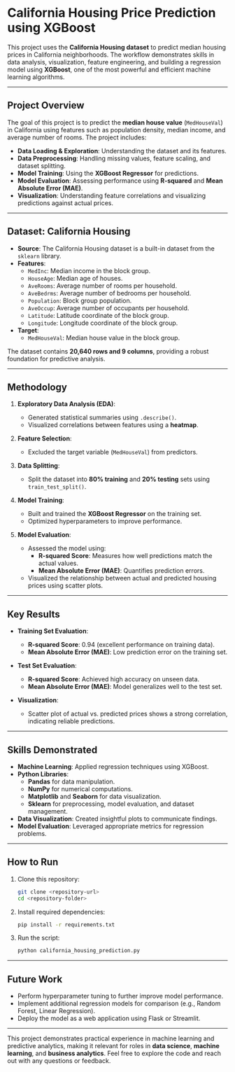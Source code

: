 # California Housing Price Prediction using XGBoost

This project uses the **California Housing dataset** to predict median housing prices in California neighborhoods. The workflow demonstrates skills in data analysis, visualization, feature engineering, and building a regression model using **XGBoost**, one of the most powerful and efficient machine learning algorithms.

---

## Project Overview

The goal of this project is to predict the **median house value** (`MedHouseVal`) in California using features such as population density, median income, and average number of rooms. The project includes:

- **Data Loading & Exploration**: Understanding the dataset and its features.
- **Data Preprocessing**: Handling missing values, feature scaling, and dataset splitting.
- **Model Training**: Using the **XGBoost Regressor** for predictions.
- **Model Evaluation**: Assessing performance using **R-squared** and **Mean Absolute Error (MAE)**.
- **Visualization**: Understanding feature correlations and visualizing predictions against actual prices.

---

## Dataset: California Housing

- **Source**: The California Housing dataset is a built-in dataset from the `sklearn` library.
- **Features**:
  - `MedInc`: Median income in the block group.
  - `HouseAge`: Median age of houses.
  - `AveRooms`: Average number of rooms per household.
  - `AveBedrms`: Average number of bedrooms per household.
  - `Population`: Block group population.
  - `AveOccup`: Average number of occupants per household.
  - `Latitude`: Latitude coordinate of the block group.
  - `Longitude`: Longitude coordinate of the block group.
- **Target**:
  - `MedHouseVal`: Median house value in the block group.

The dataset contains **20,640 rows and 9 columns**, providing a robust foundation for predictive analysis.

---

## Methodology

1. **Exploratory Data Analysis (EDA)**:
   - Generated statistical summaries using `.describe()`.
   - Visualized correlations between features using a **heatmap**.

2. **Feature Selection**:
   - Excluded the target variable (`MedHouseVal`) from predictors.

3. **Data Splitting**:
   - Split the dataset into **80% training** and **20% testing** sets using `train_test_split()`.

4. **Model Training**:
   - Built and trained the **XGBoost Regressor** on the training set.
   - Optimized hyperparameters to improve performance.

5. **Model Evaluation**:
   - Assessed the model using:
     - **R-squared Score**: Measures how well predictions match the actual values.
     - **Mean Absolute Error (MAE)**: Quantifies prediction errors.
   - Visualized the relationship between actual and predicted housing prices using scatter plots.

---

## Key Results

- **Training Set Evaluation**:
  - **R-squared Score**: 0.94 (excellent performance on training data).
  - **Mean Absolute Error (MAE)**: Low prediction error on the training set.

- **Test Set Evaluation**:
  - **R-squared Score**: Achieved high accuracy on unseen data.
  - **Mean Absolute Error (MAE)**: Model generalizes well to the test set.

- **Visualization**:
  - Scatter plot of actual vs. predicted prices shows a strong correlation, indicating reliable predictions.

---

## Skills Demonstrated

- **Machine Learning**: Applied regression techniques using XGBoost.
- **Python Libraries**:
  - **Pandas** for data manipulation.
  - **NumPy** for numerical computations.
  - **Matplotlib** and **Seaborn** for data visualization.
  - **Sklearn** for preprocessing, model evaluation, and dataset management.
- **Data Visualization**: Created insightful plots to communicate findings.
- **Model Evaluation**: Leveraged appropriate metrics for regression problems.

---

## How to Run

1. Clone this repository:
   ```bash
   git clone <repository-url>
   cd <repository-folder>
   ```

2. Install required dependencies:
   ```bash
   pip install -r requirements.txt
   ```

3. Run the script:
   ```bash
   python california_housing_prediction.py
   ```

---

## Future Work

- Perform hyperparameter tuning to further improve model performance.
- Implement additional regression models for comparison (e.g., Random Forest, Linear Regression).
- Deploy the model as a web application using Flask or Streamlit.

---

This project demonstrates practical experience in machine learning and predictive analytics, making it relevant for roles in **data science**, **machine learning**, and **business analytics**. Feel free to explore the code and reach out with any questions or feedback.
